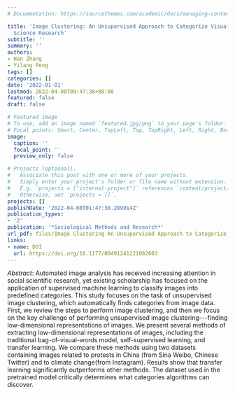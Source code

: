 ```yaml
---
# Documentation: https://sourcethemes.com/academic/docs/managing-content/

title: 'Image Clustering: An Unsupervised Approach to Categorize Visual Data in Social
  Science Research'
subtitle: ''
summary: ''
authors:
- Han Zhang
- Yilang Peng
tags: []
categories: []
date: '2022-01-01'
lastmod: 2022-04-08T09:47:38+08:00
featured: false
draft: false

# Featured image
# To use, add an image named `featured.jpg/png` to your page's folder.
# Focal points: Smart, Center, TopLeft, Top, TopRight, Left, Right, BottomLeft, Bottom, BottomRight.
image:
  caption: ''
  focal_point: ''
  preview_only: false

# Projects (optional).
#   Associate this post with one or more of your projects.
#   Simply enter your project's folder or file name without extension.
#   E.g. `projects = ["internal-project"]` references `content/project/deep-learning/index.md`.
#   Otherwise, set `projects = []`.
projects: []
publishDate: '2022-04-08T01:47:38.289914Z'
publication_types:
- '2'
publication: '*Sociological Methods and Research*'
url_pdf: files/Image Clustering An Unsupervised Approach to Categorize Visual Data in Social Science Research.pdf
links:
- name: DOI
  url: https://doi.org/10.1177/00491241221082603
---
```


*Abstract*: Automated image analysis has received increasing attention in social scientific
  research, yet existing scholarship has focused on the application of supervised
  machine learning to classify images into predefined categories. This study focuses
  on the task of unsupervised image clustering, which automatically finds categories
  from image data. First, we review the steps to perform image clustering, and then
  we focus on the key challenge of performing unsupervised image clustering---finding
  low-dimensional representations of images. We present several methods of extracting
  low-dimensional representations of images, including the traditional bag-of-visual-words
  model, self-supervised learning, and transfer learning. We compare these methods
  using two datasets containing images related to protests in China (from Sina Weibo,
  Chinese Twitter) and to climate change(from Instagram). Results show that transfer
  learning significantly outperforms other methods. The dataset used in the pretrained
  model critically determines what categories algorithms can discover.
